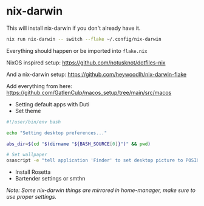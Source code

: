 # nix-darwin

This will install nix-darwin if you don't already have it.
```bash
nix run nix-darwin -- switch --flake ~/.config/nix-darwin
```
Everything should happen or be imported into `flake.nix`

NixOS inspired setup:
https://github.com/notusknot/dotfiles-nix

And a nix-darwin setup:
https://github.com/heywoodlh/nix-darwin-flake

Add everything from here:
https://github.com/GatlenCulp/macos_setup/tree/main/src/macos

- Setting default apps with Duti
- Set theme
```bash
#!/user/bin/env bash

echo "Setting desktop preferences..."

abs_dir=$(cd "$(dirname "${BASH_SOURCE[0]}")" && pwd)

# Set wallpaper
osascript -e "tell application 'Finder' to set desktop picture to POSIX file \'${abs_dir}/wallpaper.jpg\'"
```
- Install Rosetta
- Bartender settings or smthn

_Note: Some nix-darwin things are mirrored in home-manager, make sure to use proper settings._